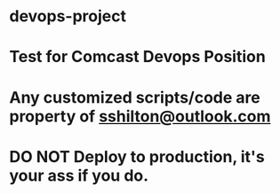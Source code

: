 # devops-project
# Test for Comcast Devops Position
# Any customized scripts/code are property of sshilton@outlook.com
# DO NOT Deploy to production, it's your ass if you do.
